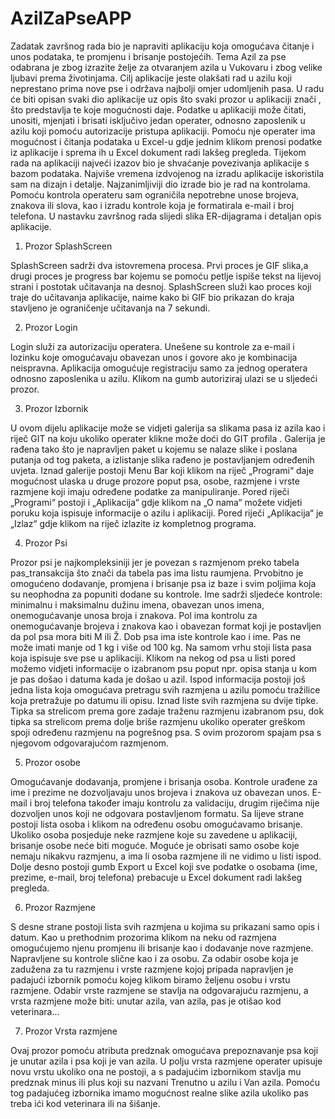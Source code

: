 # AzilZaPseAPP

Zadatak završnog rada bio je napraviti aplikaciju koja omogućava čitanje i unos podataka, te promjenu i brisanje postojećih. Tema Azil za pse odabrana je zbog izrazite želje za otvaranjem azila u Vukovaru i zbog velike ljubavi prema životinjama. 
Cilj aplikacije jeste olakšati rad u azilu koji  neprestano prima nove pse i održava najbolji omjer udomljenih pasa. U radu  će biti opisan svaki dio aplikacije uz opis što svaki prozor u aplikaciji znači , što predstavlja te koje mogućnosti daje. Podatke u aplikaciji može čitati, unositi, mjenjati i brisati isključivo jedan operater, odnosno zaposlenik u azilu koji pomoću autorizacije pristupa aplikaciji. Pomoću nje operater ima mogućnost i čitanja podataka u Excel-u gdje jednim klikom prenosi podatke iz aplikacije i sprema ih u Excel dokument radi lakšeg pregleda.
Tijekom rada na aplikaciji najveći izazov bio je shvaćanje povezivanja aplikacije s bazom podataka. Najviše vremena izdvojenog na izradu aplikacije iskoristila sam na dizajn i detalje. Najzanimljiviji dio izrade bio je rad na kontrolama. Pomoću kontrola operateru sam ograničila nepotrebne unose brojeva, znakova ili slova, kao i izradu kontrole koja je formatirala e-mail i broj telefona. U nastavku završnog rada slijedi slika ER-dijagrama i detaljan opis aplikacije. 

1.	Prozor SplashScreen

SplashScreen sadrži dva istovremena procesa. Prvi proces je GIF slika,a drugi proces je progress bar kojemu se pomoću petlje ispiše tekst na lijevoj strani i postotak učitavanja na desnoj. SplashScreen služi kao proces koji traje do učitavanja aplikacije, naime kako bi GIF bio prikazan do kraja stavljeno je  ograničenje učitavanja na  7 sekundi.

2.	Prozor Login

Login služi za autorizaciju operatera. Unešene su kontrole za e-mail i lozinku koje omogućavaju obavezan unos i govore ako je kombinacija neispravna. Aplikacija omogućuje registraciju samo za jednog operatera odnosno zaposlenika u azilu. Klikom na gumb autoriziraj ulazi se u sljedeći prozor.

3.	Prozor Izbornik

U ovom dijelu aplikacije može se vidjeti galerija sa slikama pasa iz azila kao i riječ GIT na koju ukoliko operater klikne može doći do GIT profila . Galerija je rađena tako što je napravljen paket u kojemu se nalaze slike i poslana putanja od tog paketa, a izlistanje slika rađeno je postavljanjem određenih uvjeta. Iznad galerije postoji Menu Bar koji klikom na riječ „Programi“ daje mogućnost ulaska u druge prozore poput psa, osobe, razmjene i vrste razmjene koji imaju određene podatke za manipuliranje. Pored riječi „Programi“ postoji i „Aplikacija“ gdje klikom na „O nama“ možete vidjeti poruku koja ispisuje informacije o azilu i aplikaciji.  Pored riječi „Aplikacija“ je „Izlaz“ gdje klikom na riječ izlazite iz kompletnog programa.

4.	Prozor Psi

Prozor psi je najkompleksiniji jer je povezan s razmjenom preko tabela pas_transakcija što znači da tabela pas ima listu raumjena. Prvobitno je omogućeno dodavanje, promjena i brisanje psa iz baze i svim poljima koja su neophodna za popuniti dodane su kontrole. Ime sadrži sljedeće kontrole: minimalnu i maksimalnu dužinu imena, obavezan unos imena, onemogućavanje unosa broja i znakova. Pol ima kontrolu za onemogućavanje brojeva i znakova kao i obavezan format koji je postavljen da pol psa mora biti M ili Ž. Dob psa ima iste kontrole kao i ime. Pas ne može imati manje od 1 kg i više od 100 kg. Na samom vrhu stoji lista pasa koja ispisuje sve pse u aplikaciji. Klikom na nekog od psa u listi pored možemo vidjeti informacije o izabranom psu poput npr. opisa stanja u kom je pas došao i datuma kada je došao u azil. Ispod informacija postoji još jedna lista koja omogućava pretragu svih razmjena u azilu pomoću tražilice koja pretražuje po datumu ili opisu. Iznad liste svih razmjena su dvije tipke. Tipka sa strelicom prema gore zadaje traženu razmjenu izabranom psu, dok tipka sa strelicom prema dolje briše razmjenu ukoliko operater greškom spoji određenu razmjenu na pogrešnog psa. S ovim prozorom spajam psa s njegovom odgovarajućom razmjenom.

5.	Prozor osobe

Omogućavanje dodavanja, promjene i brisanja osoba. Kontrole urađene za ime i prezime ne dozvoljavaju unos brojeva i znakova uz obavezan unos. E-mail i broj telefona također imaju kontrolu za validaciju, drugim riječima nije dozvoljen unos koji ne odgovara postavljenom formatu. Sa lijeve strane postoji lista osoba i klikom na određenu osobu omogućavamo brisanje. Ukoliko osoba posjeduje neke razmjene koje su zavedene u aplikaciji, brisanje osobe neće biti moguće. Moguće je obrisati samo osobe koje nemaju nikakvu razmjenu, a ima li osoba razmjene ili ne vidimo u listi ispod. Dolje desno postoji gumb Export u Excel koji sve podatke o osobama (ime, prezime, e-mail, broj telefona) prebacuje u Excel dokument radi lakšeg pregleda.

6.	Prozor Razmjene

S desne strane postoji lista svih razmjena u kojima su prikazani samo opis i datum. Kao u prethodnim prozorima klikom na neku od razmjena omogućujemo njenu promjenu ili brisanje kao i dodavanje nove razmjene. Napravljene su kontrole slične kao i za osobu. Za odabir osobe koja je zadužena za tu razmjenu i vrste razmjene kojoj pripada napravljen je padajući izbornik pomoću kojeg klikom biramo željenu osobu i vrstu razmjene. Odabir vrste razmjene se stavlja na odgovarajuću razmjenu, a vrsta razmjene može biti: unutar azila, van azila, pas je otišao kod veterinara...

7.	Prozor Vrsta razmjene

Ovaj prozor pomoću atributa predznak omogućava prepoznavanje psa koji je unutar azila i psa koji je van azila. U polju vrsta razmjene operater upisuje novu vrstu ukoliko ona ne postoji, a s padajućim izbornikom stavlja mu predznak minus ili plus koji su nazvani Trenutno u azilu i Van azila. Pomoću tog padajućeg izbornika imamo mogućnost realne slike azila ukoliko pas treba ići kod veterinara ili na šišanje.



